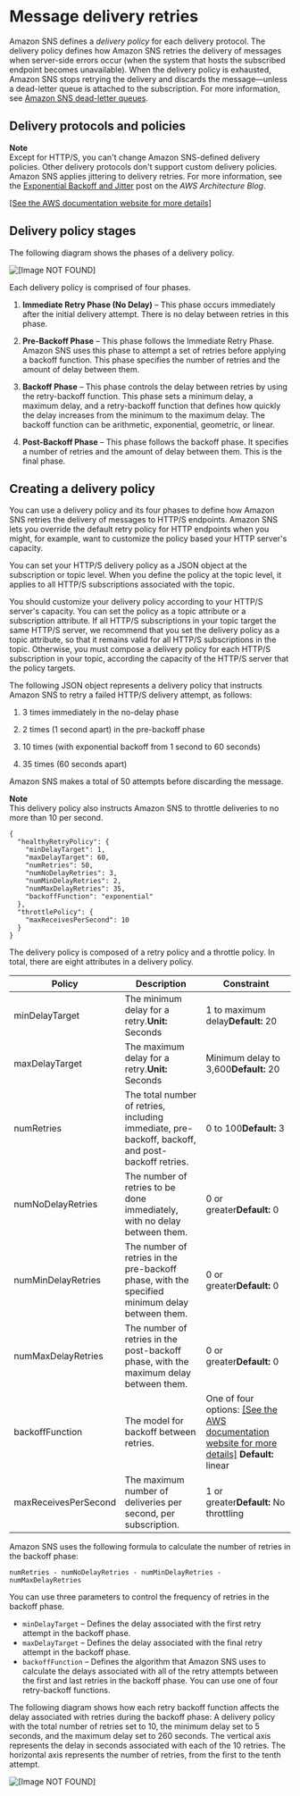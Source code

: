 # Message delivery retries<a name="sns-message-delivery-retries"></a>

Amazon SNS defines a *delivery policy* for each delivery protocol\. The delivery policy defines how Amazon SNS retries the delivery of messages when server\-side errors occur \(when the system that hosts the subscribed endpoint becomes unavailable\)\. When the delivery policy is exhausted, Amazon SNS stops retrying the delivery and discards the message—unless a dead\-letter queue is attached to the subscription\. For more information, see [Amazon SNS dead\-letter queues](sns-dead-letter-queues.md)\.

## Delivery protocols and policies<a name="delivery-policies-for-protocols"></a>

**Note**  
Except for HTTP/S, you can't change Amazon SNS\-defined delivery policies\. Other delivery protocols don't support custom delivery policies\.
Amazon SNS applies jittering to delivery retries\. For more information, see the [Exponential Backoff and Jitter](https://aws.amazon.com/blogs/architecture/exponential-backoff-and-jitter/) post on the *AWS Architecture Blog*\.

[\[See the AWS documentation website for more details\]](http://docs.aws.amazon.com/sns/latest/dg/sns-message-delivery-retries.html)

## Delivery policy stages<a name="delivery-policy-stages"></a>

The following diagram shows the phases of a delivery policy\.

![\[Image NOT FOUND\]](http://docs.aws.amazon.com/sns/latest/dg/images/sns-delivery-policy-phases.png)

Each delivery policy is comprised of four phases\.

1. **Immediate Retry Phase \(No Delay\)** – This phase occurs immediately after the initial delivery attempt\. There is no delay between retries in this phase\.

1. **Pre\-Backoff Phase** – This phase follows the Immediate Retry Phase\. Amazon SNS uses this phase to attempt a set of retries before applying a backoff function\. This phase specifies the number of retries and the amount of delay between them\.

1. **Backoff Phase** – This phase controls the delay between retries by using the retry\-backoff function\. This phase sets a minimum delay, a maximum delay, and a retry\-backoff function that defines how quickly the delay increases from the minimum to the maximum delay\. The backoff function can be arithmetic, exponential, geometric, or linear\.

1. **Post\-Backoff Phase** – This phase follows the backoff phase\. It specifies a number of retries and the amount of delay between them\. This is the final phase\.

## Creating a delivery policy<a name="creating-delivery-policy"></a>

You can use a delivery policy and its four phases to define how Amazon SNS retries the delivery of messages to HTTP/S endpoints\. Amazon SNS lets you override the default retry policy for HTTP endpoints when you might, for example, want to customize the policy based your HTTP server's capacity\.

You can set your HTTP/S delivery policy as a JSON object at the subscription or topic level\. When you define the policy at the topic level, it applies to all HTTP/S subscriptions associated with the topic\.

You should customize your delivery policy according to your HTTP/S server's capacity\. You can set the policy as a topic attribute or a subscription attribute\. If all HTTP/S subscriptions in your topic target the same HTTP/S server, we recommend that you set the delivery policy as a topic attribute, so that it remains valid for all HTTP/S subscriptions in the topic\. Otherwise, you must compose a delivery policy for each HTTP/S subscription in your topic, according the capacity of the HTTP/S server that the policy targets\.

The following JSON object represents a delivery policy that instructs Amazon SNS to retry a failed HTTP/S delivery attempt, as follows:

1. 3 times immediately in the no\-delay phase

1. 2 times \(1 second apart\) in the pre\-backoff phase

1. 10 times \(with exponential backoff from 1 second to 60 seconds\)

1. 35 times \(60 seconds apart\)

Amazon SNS makes a total of 50 attempts before discarding the message\.

**Note**  
This delivery policy also instructs Amazon SNS to throttle deliveries to no more than 10 per second\.

```
{
  "healthyRetryPolicy": {
    "minDelayTarget": 1,
    "maxDelayTarget": 60,
    "numRetries": 50,
    "numNoDelayRetries": 3,
    "numMinDelayRetries": 2,
    "numMaxDelayRetries": 35,
    "backoffFunction": "exponential"
  },
  "throttlePolicy": {
    "maxReceivesPerSecond": 10
  }
}
```

The delivery policy is composed of a retry policy and a throttle policy\. In total, there are eight attributes in a delivery policy\.


| Policy  | Description | Constraint | 
| --- | --- | --- | 
| minDelayTarget | The minimum delay for a retry\.**Unit:** Seconds | 1 to maximum delay**Default:** 20 | 
| maxDelayTarget | The maximum delay for a retry\.**Unit:** Seconds | Minimum delay to 3,600**Default:** 20 | 
| numRetries | The total number of retries, including immediate, pre\-backoff, backoff, and post\-backoff retries\. | 0 to 100**Default:** 3 | 
| numNoDelayRetries | The number of retries to be done immediately, with no delay between them\. | 0 or greater**Default:** 0 | 
| numMinDelayRetries | The number of retries in the pre\-backoff phase, with the specified minimum delay between them\. | 0 or greater**Default:** 0 | 
| numMaxDelayRetries | The number of retries in the post\-backoff phase, with the maximum delay between them\. | 0 or greater**Default:** 0 | 
| backoffFunction | The model for backoff between retries\.  |  One of four options: [\[See the AWS documentation website for more details\]](http://docs.aws.amazon.com/sns/latest/dg/sns-message-delivery-retries.html) **Default:** linear  | 
| maxReceivesPerSecond  | The maximum number of deliveries per second, per subscription\. | 1 or greater**Default:** No throttling | 

Amazon SNS uses the following formula to calculate the number of retries in the backoff phase:

```
numRetries - numNoDelayRetries - numMinDelayRetries - numMaxDelayRetries
```

You can use three parameters to control the frequency of retries in the backoff phase\.
+ `minDelayTarget` – Defines the delay associated with the first retry attempt in the backoff phase\.
+ `maxDelayTarget` – Defines the delay associated with the final retry attempt in the backoff phase\.
+ `backoffFunction` – Defines the algorithm that Amazon SNS uses to calculate the delays associated with all of the retry attempts between the first and last retries in the backoff phase\. You can use one of four retry\-backoff functions\.

The following diagram shows how each retry backoff function affects the delay associated with retries during the backoff phase: A delivery policy with the total number of retries set to 10, the minimum delay set to 5 seconds, and the maximum delay set to 260 seconds\. The vertical axis represents the delay in seconds associated with each of the 10 retries\. The horizontal axis represents the number of retries, from the first to the tenth attempt\.

![\[Image NOT FOUND\]](http://docs.aws.amazon.com/sns/latest/dg/images/backoff-graph.png)